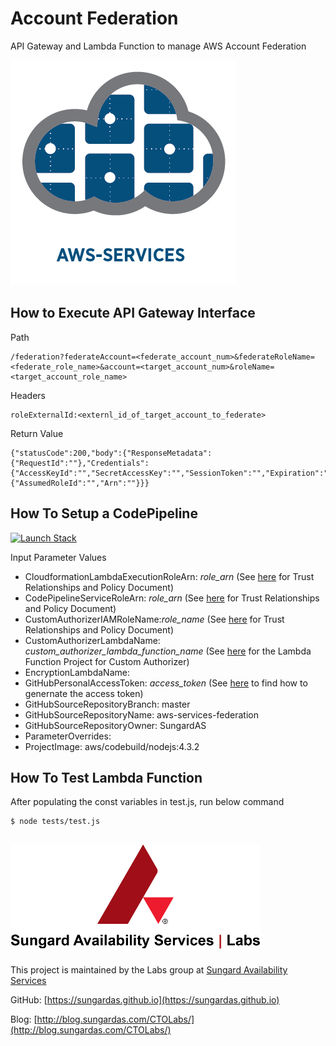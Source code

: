 
# Account Federation

API Gateway and Lambda Function to manage AWS Account Federation

![aws-services][aws-services-image]

## How to Execute API Gateway Interface

Path
```
/federation?federateAccount=<federate_account_num>&federateRoleName=<federate_role_name>&account=<target_account_num>&roleName=<target_account_role_name>
```

Headers
```
roleExternalId:<externl_id_of_target_account_to_federate>
```

Return Value
```
{"statusCode":200,"body":{"ResponseMetadata":{"RequestId":""},"Credentials":{"AccessKeyId":"","SecretAccessKey":"","SessionToken":"","Expiration":""},"AssumedRoleUser":{"AssumedRoleId":"","Arn":""}}}
```

## How To Setup a CodePipeline

<a href="https://console.aws.amazon.com/cloudformation/home?region=us-east-1#/stacks/new?stackName=ServerlessCodePipeline&amp;templateURL=https://s3.amazonaws.com/cloudformation-serverless-codepipeline.us-east-1/codepipeline.yaml"><img src="https://camo.githubusercontent.com/210bb3bfeebe0dd2b4db57ef83837273e1a51891/68747470733a2f2f73332e616d617a6f6e6177732e636f6d2f636c6f7564666f726d6174696f6e2d6578616d706c65732f636c6f7564666f726d6174696f6e2d6c61756e63682d737461636b2e706e67" alt="Launch Stack" data-canonical-src="https://s3.amazonaws.com/cloudformation-examples/cloudformation-launch-stack.png" /></a>

Input Parameter Values

- CloudformationLambdaExecutionRoleArn: *role_arn* (See <a href="https://s3.amazonaws.com/cloudformation-serverless-codepipeline.us-east-1/roles/role_cloudformation-lambda-execution-role.json">here</a> for Trust Relationships and Policy Document)
- CodePipelineServiceRoleArn: *role_arn*  (See <a href="https://s3.amazonaws.com/cloudformation-serverless-codepipeline.us-east-1/roles/role_AWS-CodePipeline-Service.json">here</a> for Trust Relationships and Policy Document)
- CustomAuthorizerIAMRoleName:*role_name*  (See <a href="https://s3.amazonaws.com/cloudformation-serverless-codepipeline.us-east-1/roles/role_apigateway-lambda-execution-role.json">here</a> for Trust Relationships and Policy Document)
- CustomAuthorizerLambdaName: *custom_authorizer_lambda_function_name* (See <a href="https://github.com/SungardAS/aws-services-authorizer">here</a> for the Lambda Function Project for Custom Authorizer)
- EncryptionLambdaName:
- GitHubPersonalAccessToken: *access_token* (See <a href="https://help.github.com/articles/creating-an-access-token-for-command-line-use/">here</a> to find how to genernate the access token)
- GitHubSourceRepositoryBranch: master
- GitHubSourceRepositoryName: aws-services-federation
- GitHubSourceRepositoryOwner: SungardAS
- ParameterOverrides:
- ProjectImage: aws/codebuild/nodejs:4.3.2


## How To Test Lambda Function

After populating the const variables in test.js, run below command

    $ node tests/test.js

## [![Sungard Availability Services | Labs][labs-logo]][labs-github-url]

This project is maintained by the Labs group at [Sungard Availability
Services](http://sungardas.com)

GitHub: [https://sungardas.github.io](https://sungardas.github.io)

Blog:
[http://blog.sungardas.com/CTOLabs/](http://blog.sungardas.com/CTOLabs/)

[labs-github-url]: https://sungardas.github.io
[labs-logo]: https://raw.githubusercontent.com/SungardAS/repo-assets/master/images/logos/sungardas-labs-logo-small.png
[aws-services-image]: ./docs/images/logo.png?raw=true
